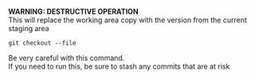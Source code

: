**WARNING: DESTRUCTIVE OPERATION**  
This will replace the working area copy with the version from the current staging area
```
git checkout --file
```
Be very careful with this command.  
If you need to run this, be sure to stash any commits that are at risk
